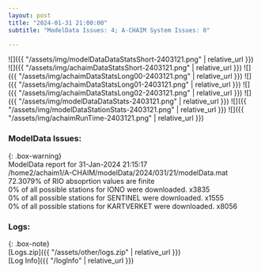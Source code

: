 ```yaml
---
layout: post
title: "2024-01-31 21:00:00"
subtitle: "ModelData Issues: 4; A-CHAIM System Issues: 0"

---
```


![]({{ "/assets/img/modelDataDataStatsShort-2403121.png" | relative_url }})
![]({{ "/assets/img/achaimDataStatsShort-2403121.png" | relative_url }})
![]({{ "/assets/img/achaimDataStatsLong00-2403121.png" | relative_url }})
![]({{ "/assets/img/achaimDataStatsLong01-2403121.png" | relative_url }})
![]({{ "/assets/img/achaimDataStatsLong02-2403121.png" | relative_url }})
![]({{ "/assets/img/modelDataDataStats-2403121.png" | relative_url }})
![]({{ "/assets/img/modelDataStationStats-2403121.png" | relative_url }})
![]({{ "/assets/img/achaimRunTime-2403121.png" | relative_url }})


### ModelData Issues:  
  
{: .box-warning}  
 ModelData report for 31-Jan-2024 21:15:17   
 /home2/achaim1/A-CHAIM/modelData/2024/031/21/modelData.mat   
 72.3079% of RIO absoprtion values are finite   
 0% of all possible stations for IONO were downloaded. x3835   
 0% of all possible stations for SENTINEL were downloaded. x1555   
 0% of all possible stations for KARTVERKET were downloaded. x8056   
  


### Logs:  
  
{: .box-note}  
[Logs.zip]({{ "/assets/other/logs.zip" | relative_url }})  
[Log Info]({{ "/logInfo" | relative_url }})  
